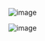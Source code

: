 ![image](https://user-images.githubusercontent.com/37298546/156040677-7df128c4-30ea-48a0-8b3f-2a9934d8adfa.png)

![image](https://user-images.githubusercontent.com/37298546/156040722-b10e29dc-b9a7-4490-8168-cb27241daf4e.png)
